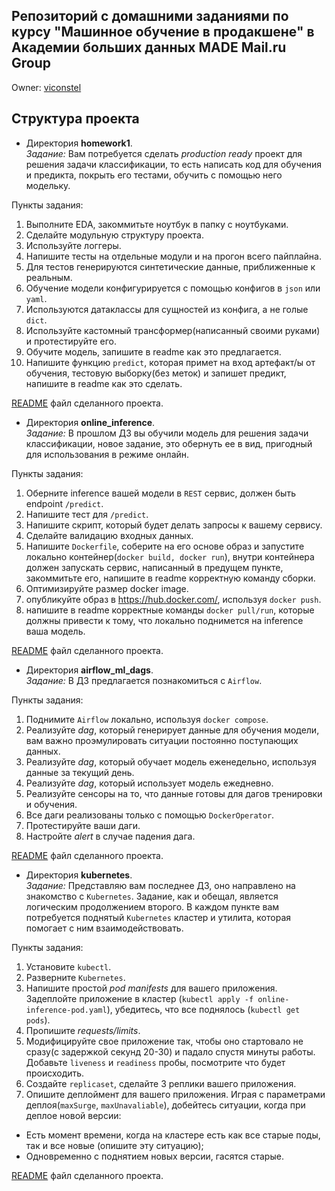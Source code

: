 ## Репозиторий с домашними заданиями по курсу "Машинное обучение в продакшене" в Академии больших данных MADE Mail.ru Group

Owner: [viconstel](https://data.mail.ru/profile/k.elizarov/)

## Структура проекта

* Директория **homework1**. <br>
*Задание:* Вам потребуется сделать 
*production ready* проект для решения задачи 
классификации, то есть написать код 
для обучения и предикта, покрыть его тестами, 
обучить с помощью него модельку.<br>

Пункты задания:
1. Выполните EDA, закоммитьте ноутбук в папку с ноутбуками.
2. Сделайте модульную структуру проекта.
3. Используйте логгеры.
4. Напишите тесты на отдельные модули и на прогон всего пайплайна.
5. Для тестов генерируются синтетические данные, приближенные к реальным.
6. Обучение модели конфигурируется с помощью конфигов в `json` или `yaml`.
7. Используются датаклассы для сущностей из конфига, а не голые `dict`.
8. Используйте кастомный трансформер(написанный своими руками) и протестируйте его.
9. Обучите модель, запишите в readme как это предлагается.
10. Напишите функцию `predict`, которая примет на вход артефакт/ы от обучения, тестовую выборку(без меток) и запишет предикт, напишите в readme как это сделать.


[README](https://github.com/viconstel/ml-in-production/blob/cb3dcf0945627efdfc8d575c08ef1afa2dc38a21/homework1/README.md) файл сделанного проекта.

* Директория **online_inference**. <br>
*Задание:* В прошлом ДЗ вы обучили модель 
для решения задачи классификации, новое задание,
 это обернуть ее в вид, пригодный 
 для использования в режиме онлайн. <br>
 
 Пункты задания:
 1. Оберните inference вашей модели в `REST` сервис, должен быть endpoint `/predict`.
 2. Напишите тест для `/predict`.
 3. Напишите скрипт, который будет делать запросы к вашему сервису.
 4. Сделайте валидацию входных данных.
 5. Напишите `Dockerfile`, соберите на его основе образ и запустите локально контейнер(`docker build, docker run`), внутри контейнера должен запускать сервис, написанный в предущем пункте, закоммитьте его, напишите в readme корректную команду сборки.
 6. Оптимизируйте размер docker image.
 7. опубликуйте образ в https://hub.docker.com/, используя `docker push`.
 8. напишите в readme корректные команды `docker pull/run`, которые должны привести к тому, что локально поднимется на inference ваша модель.
 
 [README](https://github.com/viconstel/ml-in-production/blob/cb3dcf0945627efdfc8d575c08ef1afa2dc38a21/online_inference/README.md) файл сделанного проекта.
 
* Директория **airflow_ml_dags**. <br>
*Задание:* В ДЗ предлагается познакомиться с 
`Airflow`. <br>
 
Пункты задания:
1. Поднимите `Airflow` локально, используя `docker compose`.
2. Реализуйте *dag*, который генерирует данные для обучения модели, вам важно проэмулировать ситуации постоянно поступающих данных.
3. Реализуйте *dag*, который обучает модель еженедельно, используя данные за текущий день.
4. Реализуйте *dag*, который использует модель ежедневно.
5. Реализуйте сенсоры на то, что данные готовы для дагов тренировки и обучения.
6. Все даги реализованы только с помощью `DockerOperator`.
7. Протестируйте ваши даги.
8. Настройте *alert* в случае падения дага.
 
[README](https://github.com/viconstel/ml-in-production/blob/cb3dcf0945627efdfc8d575c08ef1afa2dc38a21/airflow_ml_dags/README.md) файл сделанного проекта.

* Директория **kubernetes**. <br>
*Задание:* Представляю вам последнее ДЗ, 
оно направлено на знакомство с `Kubernetes`. 
Задание, как и обещал, является логическим 
продолжением второго. В каждом пункте вам 
потребуется поднятый `Kubernetes` кластер 
и утилита, которая помогает 
с ним взаимодействовать. <br>

Пункты задания:
1. Установите `kubectl`.
2. Разверните `Kubernetes`.
3. Напишите простой *pod manifests* для вашего приложения.
Задеплойте приложение в кластер (`kubectl apply -f online-inference-pod.yaml`), убедитесь, что все поднялось (`kubectl get pods`).
4. Пропишите *requests/limits*.
5. Модифицируйте свое приложение так, чтобы оно стартовало не сразу(с задержкой секунд 20-30) и падало спустя минуты работы. 
Добавьте `liveness` и `readiness` пробы, посмотрите что будет происходить.
6. Создайте `replicaset`, сделайте 3 реплики вашего приложения.
7. Опишите деплоймент для вашего приложения. Играя с параметрами деплоя(`maxSurge`, `maxUnavaliable`), добейтесь ситуации, когда при деплое новой версии:
+ Есть момент времени, когда на кластере есть как все старые поды, так и все новые (опишите эту ситуацию);
+ Одновременно с поднятием новых версии, гасятся старые.

[README](https://github.com/viconstel/ml-in-production/blob/cb3dcf0945627efdfc8d575c08ef1afa2dc38a21/kubernetes/README.md) файл сделанного проекта.

 
 